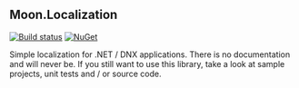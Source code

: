 ## Moon.Localization

[![Build status](https://ci.appveyor.com/api/projects/status/oyiq5pts8iohswxq?svg=true)](https://ci.appveyor.com/project/djanosik/moon-localization)
[![NuGet](https://img.shields.io/nuget/v/Moon.Localization.svg)](https://www.nuget.org/packages/Moon.Localization)

Simple localization for .NET / DNX applications. There is no documentation and will never be. If you still want to use this library, take a look at sample projects, unit tests and / or source code.